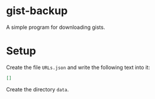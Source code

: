 # gist-backup

A simple program for downloading gists. 
 
# Setup

Create the file `URLs.json` and write the following text into it:

```json
[]
```

Create the directory `data`.

